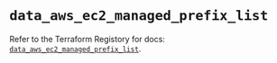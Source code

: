 # `data_aws_ec2_managed_prefix_list`

Refer to the Terraform Registory for docs: [`data_aws_ec2_managed_prefix_list`](https://www.terraform.io/docs/providers/aws/d/ec2_managed_prefix_list).
